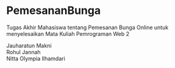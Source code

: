 PemesananBunga
==============

Tugas Akhir Mahasiswa tentang Pemesanan Bunga Online
untuk menyelesaikan Mata Kuliah Pemrograman Web 2

Jauharatun Makni <br/>
Rohul Jannah<br/>
Nitta Olympia Ilhamdari<br/>
